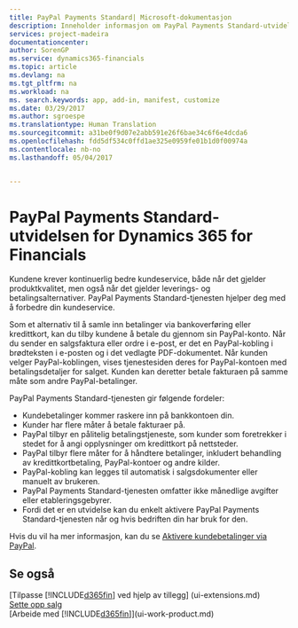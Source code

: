 ```yaml
---
title: PayPal Payments Standard| Microsoft-dokumentasjon
description: Inneholder informasjon om PayPal Payments Standard-utvidelsen
services: project-madeira
documentationcenter: 
author: SorenGP
ms.service: dynamics365-financials
ms.topic: article
ms.devlang: na
ms.tgt_pltfrm: na
ms.workload: na
ms. search.keywords: app, add-in, manifest, customize
ms.date: 03/29/2017
ms.author: sgroespe
ms.translationtype: Human Translation
ms.sourcegitcommit: a31be0f9d07e2abb591e26f6bae34c6f6e4dcda6
ms.openlocfilehash: fdd5df534c0ffd1ae325e0959fe01b1d0f00974a
ms.contentlocale: nb-no
ms.lasthandoff: 05/04/2017


---
```

# <a name="the-paypal-payments-standard-extension-to-dynamics-365-for-financials"></a>PayPal Payments Standard-utvidelsen for Dynamics 365 for Financials
Kundene krever kontinuerlig bedre kundeservice, både når det gjelder produktkvalitet, men også når det gjelder leverings- og betalingsalternativer. PayPal Payments Standard-tjenesten hjelper deg med å forbedre din kundeservice.

Som et alternativ til å samle inn betalinger via bankoverføring eller kredittkort, kan du tilby kundene å betale du gjennom sin PayPal-konto. Når du sender en salgsfaktura eller ordre i e-post, er det en PayPal-kobling i brødteksten i e-posten og i det vedlagte PDF-dokumentet. Når kunden velger PayPal-koblingen, vises tjenestesiden deres for PayPal-kontoen med betalingsdetaljer for salget. Kunden kan deretter betale fakturaen på samme måte som andre PayPal-betalinger.

PayPal Payments Standard-tjenesten gir følgende fordeler:

* Kundebetalinger kommer raskere inn på bankkontoen din.
* Kunder har flere måter å betale fakturaer på.
* PayPal tilbyr en pålitelig betalingstjeneste, som kunder som foretrekker i stedet for å angi opplysninger om kredittkort på nettsteder.
* PayPal tilbyr flere måter for å håndtere betalinger, inkludert behandling av kredittkortbetaling, PayPal-kontoer og andre kilder.
* PayPal-kobling kan legges til automatisk i salgsdokumenter eller manuelt av brukeren.
* PayPal Payments Standard-tjenesten omfatter ikke månedlige avgifter eller etableringsgebyrer.
* Fordi det er en utvidelse kan du enkelt aktivere PayPal Payments Standard-tjenesten når og hvis bedriften din har bruk for den.  

Hvis du vil ha mer informasjon, kan du se [Aktivere kundebetalinger via PayPal](sales-how-enable-payment-service-extensions.md).

## <a name="see-also"></a>Se også
[Tilpasse [!INCLUDE[d365fin](includes/d365fin_md.md)] ved hjelp av tillegg] (ui-extensions.md)  
[Sette opp salg](sales-setup-sales.md)  
[Arbeide med [!INCLUDE[d365fin](includes/d365fin_md.md)]](ui-work-product.md)

